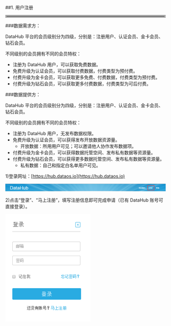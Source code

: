 ##1. 用户注册
<hr style=" border:4px solid #A9A9A9;" />

###数据需求方：

DataHub 平台的会员级别分为四级，分别是：注册用户、认证会员、金卡会员、钻石会员。

不同级别的会员拥有不同的会员特权：

- 注册为 DataHub 用户，可以获取免费数据。
- 免费升级为认证会员，可以获取付费数据，付费类型为预付费。
- 付费升级为金卡会员，可以获取更多免费、付费数据，付费类型为预付费。
- 付费升级为钻石会员，可以获取更多付费数据，付费类型为可后付费。

###数据提供方：

DataHub 平台的会员级别分为四级，分别是：注册用户、认证会员、金卡会员、钻石会员。

不同级别的会员拥有不同的会员特权：

- 注册为 DataHub 用户，无发布数据权限。
- 免费升级为认证会员，可以获得发布开放数据资源量。
	* 开放数据：所用用户可见；可以邀请他人协作发布数据项。
- 付费升级为金卡会员，可以获得数据托管空间、发布私有数据等资源量。
- 付费升级为钻石会员，可以获得更多数据托管空间、发布私有数据等资源量。
	* 私有数据：自己和指定白名单用户可见。
	 

1)登录网址：[https://hub.dataos.io](https://hub.dataos.io)

![](img/login.png)

2)点击“登录”、“马上注册”，填写注册信息即可完成申请（已有 DataHub 账号可直接登录）。

![](img/register.png)